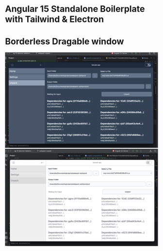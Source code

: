 # Angular 15 Standalone Boilerplate with Tailwind & Electron
# Borderless Dragable window

![alt text](https://raw.githubusercontent.com/xsip/ng-15-electron-tailwind-standalone/webpack-unpack/img_1.png)
![alt text](https://raw.githubusercontent.com/xsip/ng-15-electron-tailwind-standalone/webpack-unpack/img.png)
